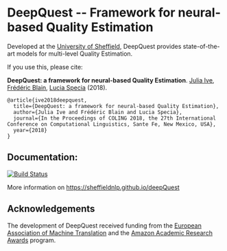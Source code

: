 # DeepQuest -- Framework for neural-based Quality Estimation

Developed at the [University of Sheffield][1], DeepQuest provides state-of-the-art models for multi-level Quality Estimation.

If you use this, please cite:

<b>DeepQuest: a framework for neural-based Quality Estimation</b>. [Julia Ive][2], [Frédéric Blain][3], [Lucia Specia][4] (2018).

    @article{ive2018deepquest,
      title={DeepQuest: a framework for neural-based Quality Estimation},
      author={Julia Ive and Frédéric Blain and Lucia Specia},
      journal={In the Proceedings of COLING 2018, the 27th International Conference on Computational Linguistics, Sante Fe, New Mexico, USA},
      year={2018}
    }

## Documentation:

[![Build Status](https://travis-ci.com/sheffieldnlp/deepQuest.svg?token=qYYGdPigTUsvKkbqCAu8&branch=master)](https://travis-ci.com/sheffieldnlp/deepQuest)

More information on https://sheffieldnlp.github.io/deepQuest

## Acknowledgements

The development of DeepQuest received funding from the [European Association of Machine Translation][5] and the [Amazon Academic Research Awards][6] program.


[1]: https://www.sheffield.ac.uk
[2]: https://github.com/julia-ive
[3]: https://fredblain.org/
[4]: http://www.dcs.shef.ac.uk/~lucia/
[5]: http://eamt.org/
[6]: https://ara.amazon-ml.com/
